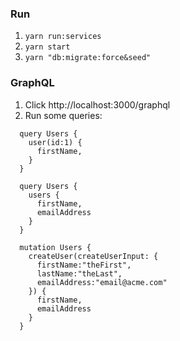 ### Run

1. `yarn run:services`
1. `yarn start`
1. `yarn "db:migrate:force&seed"`

### GraphQL

1. Click http://localhost:3000/graphql
1. Run some queries:

```
  query Users {
    user(id:1) {
      firstName,
    }
  }

  query Users {
    users {
      firstName,
      emailAddress
    }
  }

  mutation Users {
    createUser(createUserInput: {
      firstName:"theFirst",
      lastName:"theLast",
      emailAddress:"email@acme.com"
    }) {
      firstName,
      emailAddress
    }
  }
```
